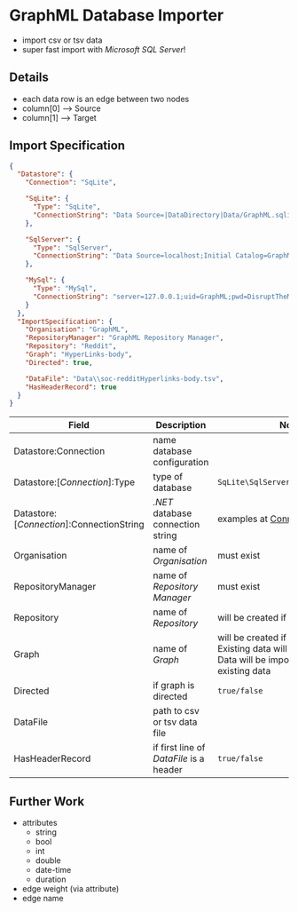 # GraphML Database Importer
* import csv or tsv data
* super fast import with _Microsoft SQL Server_!

## Details
* each data row is an edge between two nodes
* column[0] --> Source
* column[1] --> Target

## Import Specification

```json
{
  "Datastore": {
    "Connection": "SqLite",

    "SqLite": {
      "Type": "SqLite",
      "ConnectionString": "Data Source=|DataDirectory|Data/GraphML.sqlite3;"
    },

    "SqlServer": {
      "Type": "SqlServer",
      "ConnectionString": "Data Source=localhost;Initial Catalog=GraphML;Integrated Security=True;MultipleActiveResultSets=True;"
    },

    "MySql": {
      "Type": "MySql",
      "ConnectionString": "server=127.0.0.1;uid=GraphML;pwd=DisruptTheMarket;database=GraphML;SslMode=none"
    }
  },
  "ImportSpecification": {
    "Organisation": "GraphML",
    "RepositoryManager": "GraphML Repository Manager",
    "Repository": "Reddit",
    "Graph": "HyperLinks-body",
    "Directed": true,

    "DataFile": "Data\\soc-redditHyperlinks-body.tsv",
    "HasHeaderRecord": true
  }
}
```
| Field | Description | Notes |
|-------|-------------|-------|
| Datastore:Connection | name database configuration |  |
| Datastore:[_Connection_]:Type | type of database | `SqLite\SqlServer\MySql\PostgreSql` |
| Datastore:[_Connection_]:ConnectionString | _.NET_ database connection string | examples at [ConnectonStrings.com](https://www.connectionstrings.com/) |
| Organisation | name of _Organisation_ | must exist |
| RepositoryManager | name of _Repository Manager_ | must exist |
| Repository | name of _Repository_ | will be created if it does not exist |
| Graph | name of _Graph_ | will be created if it does not exist<br/> Existing data will not be overwritten<br/> Data will be imported alongside existing data |
| Directed | if graph is directed | `true/false` |
| DataFile | path to csv or tsv data file |  |
| HasHeaderRecord | if first line of _DataFile_ is a header | `true/false` |

## Further Work
* attributes
  * string
  * bool
  * int
  * double
  * date-time
  * duration
* edge weight (via attribute)
* edge name

